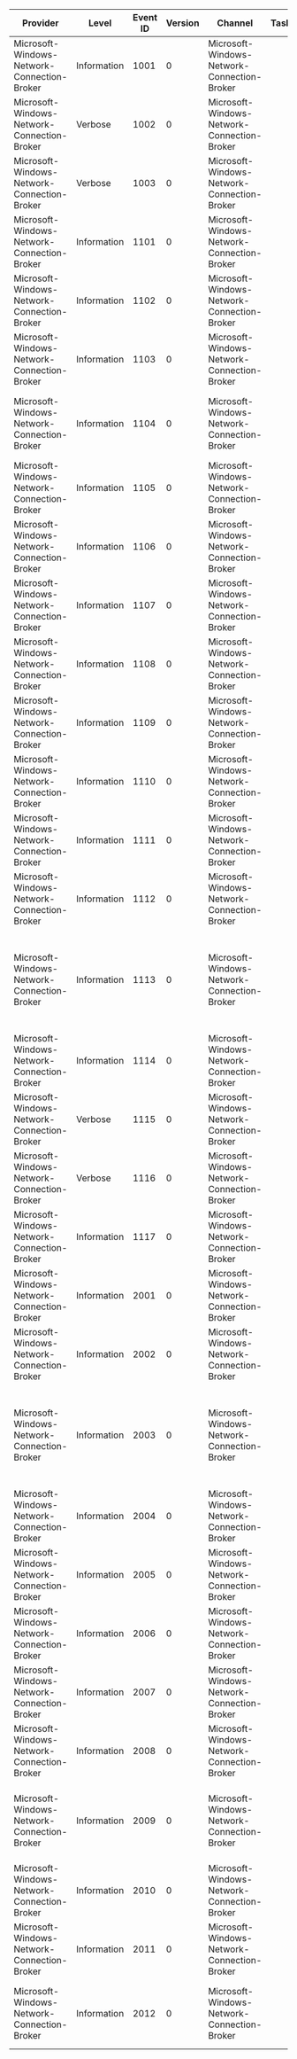 Provider                                     |  Level        |  Event ID  |  Version  |  Channel                                      |  Task  |  Opcode  |  Keyword  |  Message
---------------------------------------------|---------------|------------|-----------|-----------------------------------------------|--------|----------|-----------|-------------------------------------------------------------------------------------------------------------------------------------------------------------------------------------------------------------------------------
Microsoft-Windows-Network-Connection-Broker  |  Information  |  1001      |  0        |  Microsoft-Windows-Network-Connection-Broker  |        |          |           |  {StatusDescription} - Status : {Status}
Microsoft-Windows-Network-Connection-Broker  |  Verbose      |  1002      |  0        |  Microsoft-Windows-Network-Connection-Broker  |        |          |           |  Reference: {StatusDescription} -RefCount : {RefCount};  file: {FileName} line: {LineNumber}
Microsoft-Windows-Network-Connection-Broker  |  Verbose      |  1003      |  0        |  Microsoft-Windows-Network-Connection-Broker  |        |          |           |  Dereference: {StatusDescription} -RefCount : {RefCount};  file: {FileName} line: {LineNumber}
Microsoft-Windows-Network-Connection-Broker  |  Information  |  1101      |  0        |  Microsoft-Windows-Network-Connection-Broker  |        |          |           |  Provider registration completed with context {Object} and status {Status}
Microsoft-Windows-Network-Connection-Broker  |  Information  |  1102      |  0        |  Microsoft-Windows-Network-Connection-Broker  |        |          |           |  Provider deregistration completed with context {Object} and status {Status}
Microsoft-Windows-Network-Connection-Broker  |  Information  |  1103      |  0        |  Microsoft-Windows-Network-Connection-Broker  |        |          |           |  Provider rundown completed with context {Object} and status {Status}
Microsoft-Windows-Network-Connection-Broker  |  Information  |  1104      |  0        |  Microsoft-Windows-Network-Connection-Broker  |        |          |           |  Update sample completed for context {ContextHandle}; provider {Provider}; value {Value}; value type {ValueType} with status {Status}
Microsoft-Windows-Network-Connection-Broker  |  Information  |  1105      |  0        |  Microsoft-Windows-Network-Connection-Broker  |        |          |           |  Network change occured; new value = {Value}; new value type = {ValueType}
Microsoft-Windows-Network-Connection-Broker  |  Information  |  1106      |  0        |  Microsoft-Windows-Network-Connection-Broker  |        |          |           |  Collecting provider {Provider} with request holder {RequestHolder} for notification
Microsoft-Windows-Network-Connection-Broker  |  Information  |  1107      |  0        |  Microsoft-Windows-Network-Connection-Broker  |        |          |           |  Accepting update request for provider {ContextHandle} finished with status {Status}
Microsoft-Windows-Network-Connection-Broker  |  Information  |  1108      |  0        |  Microsoft-Windows-Network-Connection-Broker  |        |          |           |  Completing update request for provider {Provider} finished with status {Status}
Microsoft-Windows-Network-Connection-Broker  |  Information  |  1109      |  0        |  Microsoft-Windows-Network-Connection-Broker  |        |          |           |  Provider {Provider} created with refcount {RefCount}
Microsoft-Windows-Network-Connection-Broker  |  Information  |  1110      |  0        |  Microsoft-Windows-Network-Connection-Broker  |        |          |           |  Provider {Provider} destroyed
Microsoft-Windows-Network-Connection-Broker  |  Information  |  1111      |  0        |  Microsoft-Windows-Network-Connection-Broker  |        |          |           |  Provider {Provider} referenced; the previous refcount was {RefCount}
Microsoft-Windows-Network-Connection-Broker  |  Information  |  1112      |  0        |  Microsoft-Windows-Network-Connection-Broker  |        |          |           |  Provider {Provider} dereferenced; the previous refcount was {RefCount}
Microsoft-Windows-Network-Connection-Broker  |  Information  |  1113      |  0        |  Microsoft-Windows-Network-Connection-Broker  |        |          |  Aoac     |  {Description} updated timer values -  app input value {App provided time} current timeout value {Current keepalive time} stored timeout value {Lowered keepalive time} wns test timeout value {WNS test input time}
Microsoft-Windows-Network-Connection-Broker  |  Information  |  1114      |  0        |  Microsoft-Windows-Network-Connection-Broker  |        |          |           |  {LogMessage}
Microsoft-Windows-Network-Connection-Broker  |  Verbose      |  1115      |  0        |  Microsoft-Windows-Network-Connection-Broker  |        |          |           |  Reference context: {StatusDescription} -RefCount : {RefCount};  file: {FileName} line: {LineNumber}
Microsoft-Windows-Network-Connection-Broker  |  Verbose      |  1116      |  0        |  Microsoft-Windows-Network-Connection-Broker  |        |          |           |  Dereference context: {StatusDescription} -RefCount : {RefCount};  file: {FileName} line: {LineNumber}
Microsoft-Windows-Network-Connection-Broker  |  Information  |  1117      |  0        |  Microsoft-Windows-Network-Connection-Broker  |        |          |           |  CCReset event occurred of type ApplicationRestart for package: {PackageName} and fired: {Fired}
Microsoft-Windows-Network-Connection-Broker  |  Information  |  2001      |  0        |  Microsoft-Windows-Network-Connection-Broker  |        |          |           |  Socket Broker: Registered trigger notifications for event id {EventId} and application name {AppName}
Microsoft-Windows-Network-Connection-Broker  |  Information  |  2002      |  0        |  Microsoft-Windows-Network-Connection-Broker  |        |          |           |  Socket Broker: De-Registered trigger notifications for event id {EventId} and application name {AppName}
Microsoft-Windows-Network-Connection-Broker  |  Information  |  2003      |  0        |  Microsoft-Windows-Network-Connection-Broker  |        |          |           |  Socket Broker: Application {AppName} is transferring ownership of a socket {SocketId} with address family {AddressFamily}; socket type {SocketType}; protocol {Protocol}; tcp listener {IsTcpListener} and event id {EventId}
Microsoft-Windows-Network-Connection-Broker  |  Information  |  2004      |  0        |  Microsoft-Windows-Network-Connection-Broker  |        |          |           |  Socket Broker: Application {AppName} is retrieving socket {SocketId} for event id {EventId}
Microsoft-Windows-Network-Connection-Broker  |  Information  |  2005      |  0        |  Microsoft-Windows-Network-Connection-Broker  |        |          |           |  Socket Broker: BICreateEvent is called for event id {BrokerEventId} and application {AppName}
Microsoft-Windows-Network-Connection-Broker  |  Information  |  2006      |  0        |  Microsoft-Windows-Network-Connection-Broker  |        |          |           |  Socket Broker: BIEnableEvent is called for event id {BrokerEventId}; application {AppName} and call reason {CallReason}
Microsoft-Windows-Network-Connection-Broker  |  Information  |  2007      |  0        |  Microsoft-Windows-Network-Connection-Broker  |        |          |           |  Socket Broker: BIDisableEvent is called for event id {BrokerEventId}; application {AppName} and call reason {CallReason}
Microsoft-Windows-Network-Connection-Broker  |  Information  |  2008      |  0        |  Microsoft-Windows-Network-Connection-Broker  |        |          |           |  Socket Broker: BIDeleteEvent is called for event id {BrokerEventId}; application {AppName} and call reason {CallReason}
Microsoft-Windows-Network-Connection-Broker  |  Information  |  2009      |  0        |  Microsoft-Windows-Network-Connection-Broker  |        |          |           |  Socket Broker: Notifying background task for event id {BrokerEventId}; socket id {SocketId}; socket type {SocketType}; trigger reason {TriggerReason} and status {Status}
Microsoft-Windows-Network-Connection-Broker  |  Information  |  2010      |  0        |  Microsoft-Windows-Network-Connection-Broker  |        |          |           |  Socket Broker: CreatePushEnabledContext for event id {BrokerEventId} returned {Status}
Microsoft-Windows-Network-Connection-Broker  |  Information  |  2011      |  0        |  Microsoft-Windows-Network-Connection-Broker  |        |          |           |  Socket Broker: RetrieveContext for event id {BrokerEventId} and socket id {SocketId} returned {Status}
Microsoft-Windows-Network-Connection-Broker  |  Information  |  2012      |  0        |  Microsoft-Windows-Network-Connection-Broker  |        |          |           |  Socket Broker: EnumerateSockets for application name {AppName} returned status {Status} with sockets {NumSockets}